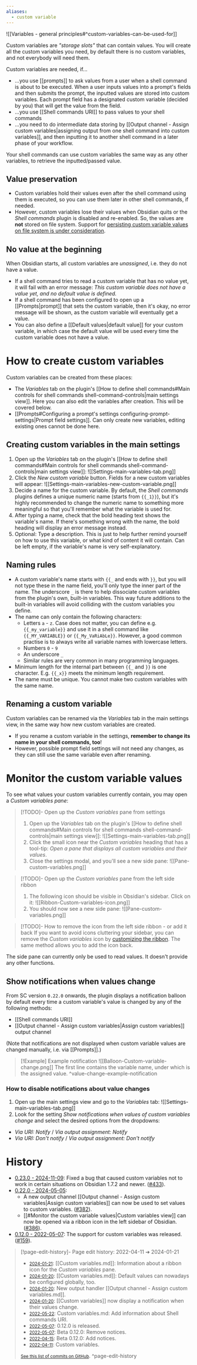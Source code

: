```yaml
---
aliases:
  - custom variable
---
```

![[Variables - general principles#^custom-variables-can-be-used-for]]

Custom variables are *"storage slots"* that can contain values. You will create all the custom variables you need, by default there is no custom variables, and not everybody will need them.

Custom variables are needed, if...
 - ...you use [[prompts]] to ask values from a user when a shell command is about to be executed. When a user inputs values into a prompt's fields and then submits the prompt, the inputted values are stored into custom variables. Each prompt field has a designated custom variable (decided by you) that will get the value from the field.
 - ...you use [[Shell commands URI]] to pass values to your shell commands
 - ...you need to do intermediate data storing by [[Output channel - Assign custom variables|assigning output from one shell command into custom variables]], and then inputting it to another shell command in a later phase of your workflow.

Your shell commands can use custom variables the same way as any other variables, to retrieve the inputted/passed value.

## Value preservation
- Custom variables hold their values even after the shell command using them is executed, so you can use them later in other shell commands, if needed.
- However, custom variables lose their values when Obsidian quits or the *Shell commands* plugin is disabled and re-enabled. So, the values are **not** stored on file system. Support for [persisting custom variable values on file system is under consideration](https://github.com/Taitava/obsidian-shellcommands/discussions/146#store-on-disk).

## No value at the beginning
When Obsidian starts, all custom variables are *unassigned*, i.e. they do not have a value.
- If a shell command tries to read a custom variable that has no value yet, it will fail with an error message: *This custom variable does not have a value yet, and no default value is defined.*
- If a shell command has been configured to open up a [[Prompts|prompt]] that sets the custom variable, then it's okay, no error message will be shown, as the custom variable will eventually get a value.
- You can also define a [[Default values|default value]] for your custom variable, in which case the default value will be used every time the custom variable does not have a value.

# How to create custom variables
Custom variables can be created from these places:
- The *Variables* tab on the plugin's [[How to define shell commands#Main controls for shell commands shell-command-controls|main settings view]]. Here you can also edit the variables after creation. This will be covered below.
- [[Prompts#Configuring a prompt's settings configuring-prompt-settings|Prompt field settings]]. Can only create new variables, editing existing ones cannot be done here.

## Creating custom variables in the main settings
1. Open up the *Variables* tab on the plugin's [[How to define shell commands#Main controls for shell commands shell-command-controls|main settings view]]:
	![[Settings-main-variables-tab.png]]
2. Click the *New custom variable* button. Fields for a new custom variables will appear:
	![[Settings-main-variables-new-custom-variable.png]]
3. Decide a name for the custom variable. By default, the *Shell commands* plugins defines a unique numeric name (starts from `{{_1}}`), but it's highly recommended to change the numeric name to something more meaningful so that you'll remember what the variable is used for.
4. After typing a name, check that the bold heading text shows the variable's name. If there's something wrong with the name, the bold heading will display an error message instead.
5. Optional: Type a description. This is just to help further remind yourself on how to use this variable, or what kind of content it will contain. Can be left empty, if the variable's name is very self-explanatory.

## Naming rules
- A custom variable's name starts with `{{_` and ends with `}}`, but you will not type these in the name field, you'll only type the inner part of the name. The underscore `_` is there to help dissociate custom variables from the plugin's own, built-in variables. This way future additions to the built-in variables will avoid colliding with the custom variables you define.
- The name can only contain the following characters:
	- Letters `a` - `z`. Case does not matter, you can define e.g. `{{_my_variable}}` and use it in a shell command like `{{_MY_VARIABLE}}` or `{{_My_VaRiAbLe}}`. However, a good common practise is to always write all variable names with lowercase letters.
	- Numbers `0` - `9`
	- An underscore `_`
	- Similar rules are very common in many programming languages.
- Minimum length for the internal part between `{{_` and `}}` is one character. E.g. `{{_x}}` meets the minimum length requirement.
- The name must be unique. You cannot make two custom variables with the same name.

## Renaming a custom variable
Custom variables can be renamed via the *Variables* tab in the main settings view, in the same way how new custom variables are created.

- If you rename a custom variable in the settings, **remember to change its name in your shell commands, too**!
- However, possible prompt field settings will not need any changes, as they can still use the same variable even after renaming.

# Monitor the custom variable values
To see what values your custom variables currently contain, you may open a *Custom variables pane*:

> [!TODO]- Open up the _Custom variables_ pane from settings
> 1. Open up the *Variables* tab on the plugin's [[How to define shell commands#Main controls for shell commands shell-command-controls|main settings view]]:
>   ![[Settings-main-variables-tab.png]]
> 2. Click the small icon near the *Custom variables* heading that has a tool-tip: *Open a pane that displays all custom variables and their values*.
> 3. Close the settings modal, and you'll see a new side pane:
>   ![[Pane-custom-variables.png]]

> [!TODO]- Open up the _Custom variables_ pane from the left side ribbon
> 1. The following icon should be visible in Obsidian's sidebar. Click on it:
>   ![[Ribbon-Custom-variables-icon.png]]
> 2. You should now see a new side pane:
>   ![[Pane-custom-variables.png]]

> [!TODO]- How to remove the icon from the left side ribbon - or add it back
> If you want to avoid icons cluttering your sidebar, you can remove the _Custom variables_ icon by [customizing the ribbon](https://help.obsidian.md/User+interface/Ribbon#Desktop).
> The same method allows you to add the icon back.

The side pane can currently only be used to read values. It doesn't provide any other functions.

## Show notifications when values change

From SC version `0.22.0` onwards, the plugin displays a notification balloon by default every time a custom variable's value is changed by any of the following methods:
- [[Shell commands URI]]
- [[Output channel - Assign custom variables|Assign custom variables]] output channel

(Note that notifications are not displayed when custom variable values are changed manually, i.e. via [[Prompts]].)

> [!Example] Example notification
> ![[Balloon-Custom-variable-change.png]]
> The first line contains the variable name, under which is the assigned value.
> ^value-change-example-notification

### How to disable notifications about value changes
1. Open up the main settings view and go to the *Variables* tab:
  ![[Settings-main-variables-tab.png]]
2. Look for the setting _Show notifications when values of custom variables change_ and select the desired options from the dropdowns:
  - _Via URI: Notify_ / _Via output assignment: Notify_
  - _Via URI: Don't notify_ / _Via output assignment: Don't notify_
# History
- [0.23.0 - 2024-11-09](https://github.com/Taitava/obsidian-shellcommands/blob/main/CHANGELOG.md#0230---2024-11-09): Fixed a bug that caused custom variables not to work in certain situations on Obsidian 1.7.2 and newer. ([#433](https://github.com/Taitava/obsidian-shellcommands/issues/433)).
- [0.22.0 - 2024-05-05](https://github.com/Taitava/obsidian-shellcommands/blob/main/CHANGELOG.md#0220---2024-05-05):
    -  A new output channel [[Output channel - Assign custom variables|Assign custom variables]] can now be used to set values to custom variables. ([#382](https://github.com/Taitava/obsidian-shellcommands/issues/382)).
    - [[#Monitor the custom variable values|Custom variables view]] can now be opened via a ribbon icon in the left sidebar of Obsidian. ([#386](https://github.com/Taitava/obsidian-shellcommands/issues/386)).
- [0.12.0 - 2022-05-07](https://github.com/Taitava/obsidian-shellcommands/blob/main/CHANGELOG.md#0120---2022-05-07): The support for custom variables was released. ([#159](https://github.com/Taitava/obsidian-shellcommands/issues/159)).

> [!page-edit-history]- Page edit history: 2022-04-11 &#10132; 2024-01-21
> - [<small>2024-01-21</small>](https://github.com/Taitava/obsidian-shellcommands-documentation/commit/233fb638fcc6bcdc5ce0a25a3fc461805df43f86): [[Custom variables.md]]: Information about a ribbon icon for the _Custom variables_ pane.
> - [<small>2024-01-20</small>](https://github.com/Taitava/obsidian-shellcommands-documentation/commit/b01077427009d4cf1d32f7556cd2f8343ac50a1e): [[Custom variables.md]]: Default values can nowadays be configured globally, too.
> - [<small>2024-01-20</small>](https://github.com/Taitava/obsidian-shellcommands-documentation/commit/3b15d62c0164dd1b8cc676a40a21e2aaf062704f): New output handler [[Output channel - Assign custom variables.md]].
> - [<small>2024-01-20</small>](https://github.com/Taitava/obsidian-shellcommands-documentation/commit/14f72e02f10127df4aef4661a14386d91a1217a7): [[Custom variables]] now display a notification when their values change.
> - [<small>2022-05-22</small>](https://github.com/Taitava/obsidian-shellcommands-documentation/commit/26f2ed84d4663901ff516fbc140f9e82ffd2a392): Custom variables.md: Add information about Shell commands URI.
> - [<small>2022-05-07</small>](https://github.com/Taitava/obsidian-shellcommands-documentation/commit/002bf3b92e8f50bd1deb304dab946a3b8f981c8e): 0.12.0 is released.
> - [<small>2022-05-07</small>](https://github.com/Taitava/obsidian-shellcommands-documentation/commit/e1ea6e6dfc57d520e523cfde196bce955d7b1a06): Beta 0.12.0: Remove notices.
> - [<small>2022-04-15</small>](https://github.com/Taitava/obsidian-shellcommands-documentation/commit/df021e7305cee4944a440c4c16bf7b3a283dcd1f): Beta 0.12.0: Add notices.
> - [<small>2022-04-11</small>](https://github.com/Taitava/obsidian-shellcommands-documentation/commit/91702a4b6edda4a90120067de22de23a26383240): Custom variables.
> 
> [<small>See this list of commits on GitHub</small>](https://github.com/Taitava/obsidian-shellcommands-documentation/commits/main/Variables/Custom%20variables.md).
> ^page-edit-history